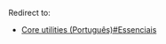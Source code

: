 Redirect to:

*   [Core utilities (Português)#Essenciais](/index.php/Core_utilities_(Portugu%C3%AAs)#Essenciais "Core utilities (Português)")